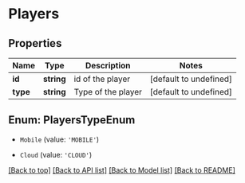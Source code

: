 # Players

## Properties

|Name | Type | Description | Notes|
|------------ | ------------- | ------------- | -------------|
|**id** | **string** | id of the player | [default to undefined]|
|**type** | **string** | Type of the player | [default to undefined]|


## Enum: PlayersTypeEnum


* `Mobile` (value: `'MOBILE'`)

* `Cloud` (value: `'CLOUD'`)





[[Back to top]](#) [[Back to API list]](../../README.md#documentation-for-api-endpoints) [[Back to Model list]](../../README.md#documentation-for-models) [[Back to README]](../../README.md)
